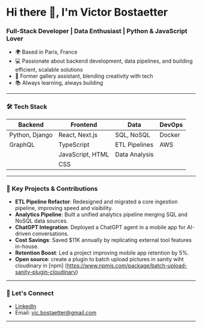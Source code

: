 # Hi there 👋, I'm Victor Bostaetter

### Full-Stack Developer | Data Enthusiast | Python & JavaScript Lover

- 🌍 Based in Paris, France
- 💻 Passionate about backend development, data pipelines, and building efficient, scalable solutions
- 🎨 Former gallery assistant, blending creativity with tech
- 📚 Always learning, always building

---

### 🛠 Tech Stack

| **Backend**       | **Frontend**      | **Data**          | **DevOps**        |
|-------------------|-------------------|-------------------|-------------------|
| Python, Django    | React, Next.js    | SQL, NoSQL        | Docker            |
| GraphQL           | TypeScript        | ETL Pipelines     | AWS               |
|                   | JavaScript, HTML  | Data Analysis     |                   |
|                   | CSS               |                   |                   |

---

### 🚀 Key Projects & Contributions

- **ETL Pipeline Refactor**: Redesigned and migrated a core ingestion pipeline, improving speed and visibility.
- **Analytics Pipeline**: Built a unified analytics pipeline merging SQL and NoSQL data sources.
- **ChatGPT Integration**: Deployed a ChatGPT agent in a mobile app for AI-driven conversations.
- **Cost Savings**: Saved $11K annually by replicating external tool features in-house.
- **Retention Boost**: Led a project improving mobile app retention by 5%.
- **Open source**: create a plugin to batch upload pictures in sanity wiht cloudinary in [npm] (https://www.npmjs.com/package/batch-upload-sanity-plugin-cloudinary)

---

### 🔗 Let's Connect

- [LinkedIn](https://linkedin.com/in/victor-bostaetter-460bb2164/en)
- Email: vic.bostaetter@gmail.com

---
